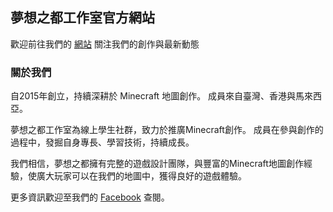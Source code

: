 ## 夢想之都工作室官方網站

歡迎前往我們的 [網站](https://www.dreamcity.studio/)  關注我們的創作與最新動態

### 關於我們

自2015年創立，持續深耕於 Minecraft 地圖創作。
成員來自臺灣、香港與馬來西亞。

夢想之都工作室為線上學生社群，致力於推廣Minecraft創作。
成員在參與創作的過程中，發掘自身專長、學習技術，持續成長。

我們相信，夢想之都擁有完整的遊戲設計團隊，與豐富的Minecraft地圖創作經驗，使廣大玩家可以在我們的地圖中，獲得良好的遊戲體驗。


更多資訊歡迎至我們的 [Facebook](https://www.facebook.com/DreamCity.Stu/) 查閱。